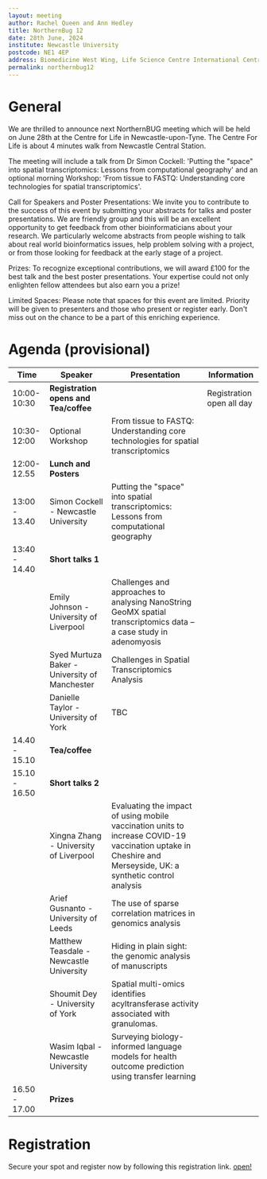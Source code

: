```yaml
---
layout: meeting
author: Rachel Queen and Ann Hedley
title: NorthernBug 12
date: 28th June, 2024
institute: Newcastle University
postcode: NE1 4EP
address: Biomedicine West Wing, Life Science Centre International Centre for Life Times Square, Newcastle upon Tyne
permalink: northernbug12
---
```


# General

We are thrilled to announce next NorthernBUG meeting which will be held on June 28th at the Centre for Life in Newcastle-upon-Tyne. The Centre For Life is about 4 minutes walk from Newcastle Central Station.

The meeting will include a talk from Dr Simon Cockell: 'Putting the "space" into spatial transcriptomics: Lessons from computational geography' and an optional morning Workshop: 'From tissue to FASTQ: Understanding core technologies for spatial transcriptomics'.

Call for Speakers and Poster Presentations: We invite you to contribute to the success of this event by submitting your abstracts for talks and poster presentations. We are friendly group and this will be an excellent opportunity to get feedback from other bioinformaticians about your research. We particularly welcome abstracts from people wishing to talk about real world bioinformatics issues, help problem solving with a project, or from those looking for feedback at the early stage of a project.

Prizes: To recognize exceptional contributions, we will award £100 for the best talk and the best poster presentations. Your expertise could not only enlighten fellow attendees but also earn you a prize!

Limited Spaces: Please note that spaces for this event are limited. Priority will be given to presenters and those who present or register early. Don't miss out on the chance to be a part of this enriching experience.



# Agenda (provisional)

| Time          | Speaker        | Presentation | Information |
|---------------|----------------|--------------|-------------|
| 10:00-10:30   | **Registration opens and Tea/coffee** | |   Registration open all day |
| 10:30-12:00   | Optional Workshop | From tissue to FASTQ: Understanding core technologies for spatial transcriptomics | |
| 12:00-12.55   | **Lunch and Posters** | | |
| 13:00 - 13.40 |Simon Cockell - Newcastle University | Putting the "space" into spatial transcriptomics: Lessons from computational geography | |
| 13:40 - 14.40 | **Short talks 1**      | | |
|    | Emily Johnson - University of Liverpool |  Challenges and approaches to analysing NanoString GeoMX spatial transcriptomics data – a case study in adenomyosis | |
|    | Syed Murtuza Baker - University of Manchester |  Challenges in Spatial Transcriptomics Analysis    | |
|    | Danielle Taylor - University of York  | TBC  | |
| 14.40 - 15.10 | **Tea/coffee**  | | |
| 15.10 - 16.50 | **Short talks 2** | | |
|    | Xingna Zhang - University of Liverpool | Evaluating the impact of using mobile vaccination units to increase COVID-19 vaccination uptake in Cheshire and Merseyside, UK: a synthetic control analysis | |
|    | Arief Gusnanto - University of Leeds  | The use of sparse correlation matrices in genomics analysis  | |
|    | Matthew Teasdale - Newcastle University  | Hiding in plain sight: the genomic analysis of manuscripts | |
|    | Shoumit Dey - University of York  |   Spatial multi-omics identifies acyltransferase activity associated with granulomas. | |
|    | Wasim Iqbal - Newcastle University  |    Surveying biology-informed language models for health outcome prediction using transfer learning  | |
| 16.50 - 17.00 | **Prizes**  | | |


# Registration
Secure your spot and register now by following this registration link. [open!](https://forms.office.com/e/PCM1ikdWU1)
